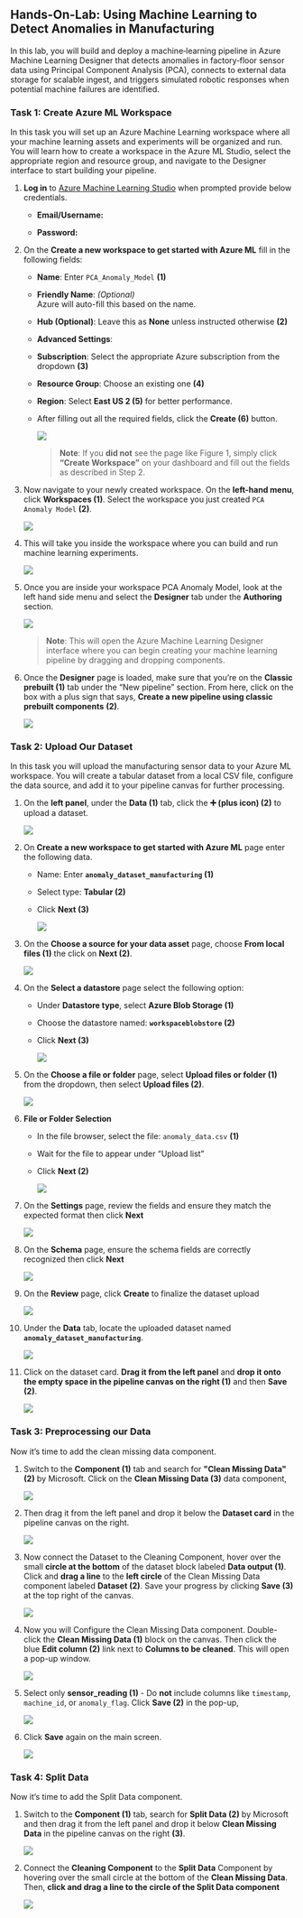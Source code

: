 ## Hands-On-Lab: Using Machine Learning to Detect Anomalies in Manufacturing

In this lab, you will build and deploy a machine‑learning pipeline in Azure Machine Learning Designer that detects anomalies in factory‑floor sensor data using Principal Component Analysis (PCA), connects to external data storage for scalable ingest, and triggers simulated robotic responses when potential machine failures are identified.


### Task 1: Create Azure ML Workspace

In this task you will set up an Azure Machine Learning workspace where all your machine learning assets and experiments will be organized and run. You will learn how to create a workspace in the Azure ML Studio, select the appropriate region and resource group, and navigate to the Designer interface to start building your pipeline.


1. **Log in** to [Azure Machine Learning Studio](https://ml.azure.com/) when prompted provide below credentials.

    - **Email/Username:** <inject key="AzureAdUserEmail"></inject>

    - **Password:** <inject key="AzureAdUserPassword"></inject>
   
1. On the **Create a new workspace to get started with Azure ML** fill in the following fields:

    - **Name**: Enter `PCA_Anomaly_Model`  **(1)**
    - **Friendly Name**: *(Optional)*  
      Azure will auto-fill this based on the name.
    - **Hub (Optional)**: Leave this as **None** unless instructed otherwise **(2)**
    - **Advanced Settings**:
    - **Subscription**: Select the appropriate Azure subscription from the dropdown **(3)**
    - **Resource Group**: Choose an existing one **(4)**
    - **Region**: Select **East US 2 (5)** for better performance.
    - After filling out all the required fields, click the **Create (6)** button.

      ![](../images/nc1.png) 

       >**Note**: If you **did not** see the page like Figure 1, simply click **“Create Workspace”** on your dashboard and fill out the fields as described in Step 2.

1. Now navigate to your newly created workspace. On the **left-hand menu**, click **Workspaces (1)**. Select the workspace you just created `PCA Anomaly Model` **(2)**.

     ![](../images/lab01-image3.png) 
   
1. This will take you inside the workspace where you can build and run machine learning experiments.

    ![](../images/lab01-image4.png) 

1. Once you are inside your workspace PCA Anomaly Model, look at the left hand side menu and select the **Designer** tab under the **Authoring** section. 

    ![](../images/lab01-image5.png) 

     >**Note**:  This will open the Azure Machine Learning Designer interface where you can  begin creating your machine learning pipeline by dragging and dropping components.

1. Once the **Designer** page is loaded, make sure that you’re on the **Classic prebuilt (1)** tab under the “New pipeline” section. From here, click on the box with a plus sign that says, **Create a new pipeline using classic prebuilt components** **(2)**.

    ![](../images/nc2.png) 

### Task 2: Upload Our Dataset

In this task you will upload the manufacturing sensor data to your Azure ML workspace. You will create a tabular dataset from a local CSV file, configure the data source, and add it to your pipeline canvas for further processing.

1. On the **left panel**, under the **Data (1)** tab, click the **➕ (plus icon) (2)** to upload a dataset.  

    ![](../images/lab01-image7.png) 

1. On **Create a new workspace to get started with Azure ML** page enter the following data.

    - Name: Enter **`anomaly_dataset_manufacturing` (1)**  
    - Select type: **Tabular (2)**  
    - Click **Next (3)**  

      ![](../images/lab01-image8.png)     

1. On the **Choose a source for your data asset** page, choose **From local files (1)** the click on **Next (2)**. 

    ![](../images/lab01-image9.png) 

1. On the **Select a datastore** page select the following option:  
    
    - Under **Datastore type**, select **Azure Blob Storage (1)**  
    - Choose the datastore named: **`workspaceblobstore` (2)**  
    - Click **Next (3)**  

      ![](../images/lab01-image10.png) 

1. On the **Choose a file or folder** page, select **Upload files or folder (1)** from the dropdown, then select **Upload files (2)**.

    ![](../images/lab01-image11.png)  

1. **File or Folder Selection**  

    - In the file browser, select the file: `anomaly_data.csv` **(1)** 
    - Wait for the file to appear under “Upload list”  
    - Click **Next (2)**  

      ![](../images/lab01-image12.png) 

1. On the **Settings** page, review the fields and ensure they match the expected format then click **Next**  

    ![](../images/lab01-image13.png) 

1. On the **Schema** page, ensure the schema fields are correctly recognized then click **Next**  

    ![](../images/lab01-image14.png) 

1. On the **Review** page, click **Create** to finalize the dataset upload

    ![](../images/lab01-image15.png) 

1. Under the **Data** tab, locate the uploaded dataset named **`anomaly_dataset_manufacturing`**.  

    ![](../images/lab01-image16.png)          

1. Click on the dataset card. **Drag it from the left panel** and **drop it onto the empty space in the pipeline canvas on the right (1)** and then **Save (2)**.

    ![](../images/nc3.png)          


### Task 3: Preprocessing our Data

Now it’s time to add the clean missing data component.

1. Switch to the **Component (1)** tab and search for **"Clean Missing Data" (2)** by Microsoft. Click on the **Clean Missing Data (3)** data component,  
    
    ![](../images/lab01-image20.png) 

1. Then drag it from the left panel and drop it below the **Dataset card** in the pipeline canvas on the right.

    ![](../images/cn4.png) 

1. Now connect the Dataset to the Cleaning Component, hover over the small **circle at the bottom** of the dataset block labeled **Data output (1)**. Click and **drag a line** to the **left circle** of the Clean Missing Data component labeled **Dataset (2)**. Save your progress by clicking **Save (3)** at the top right of the canvas.

    ![](../images/lab01-image21.png)     

1. Now you will Configure the Clean Missing Data component. Double-click the **Clean Missing Data (1)** block on the canvas. Then click the blue **Edit column (2)** link next to **Columns to be cleaned**. This will open a pop-up window.  

    ![](../images/lab01-image23.png) 

1. Select only **sensor_reading (1)** - Do **not** include columns like `timestamp`, `machine_id`, or `anomaly_flag`. Click **Save (2)** in the pop-up,

    ![](../images/lab01-image24.png) 

1. Click **Save** again on the main screen.  

    ![](../images/lab01-image25.png)     

### Task 4: Split Data

Now it’s time to add the Split Data component.

1. Switch to the **Component (1)** tab, search for **Split Data (2)** by Microsoft and then drag it from the left panel and drop it below **Clean Missing Data** in the pipeline canvas on the right **(3)**.

    ![](../images/cn5.png)     

1. Connect the **Cleaning Component** to the **Split Data** Component by hovering over the small circle at the bottom of the **Clean Missing Data**. Then, **click and drag a line to the circle of the Split Data component**

    ![](../images/cn6.png)  


